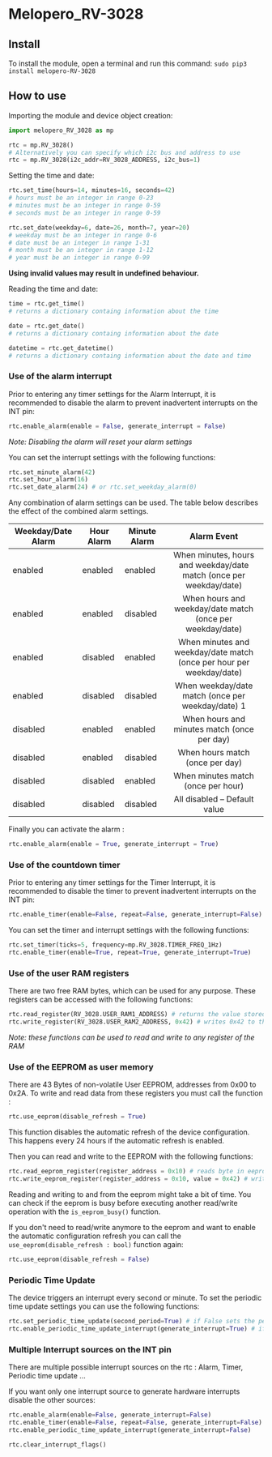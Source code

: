 # Melopero_RV-3028
## Install 

To install the module, open a terminal and run this command:
```sudo pip3 install melopero-RV-3028```
## How to use

Importing the module and device object creation:

```python
import melopero_RV_3028 as mp

rtc = mp.RV_3028()
# Alternatively you can specify which i2c bus and address to use
rtc = mp.RV_3028(i2c_addr=RV_3028_ADDRESS, i2c_bus=1)
```

Setting the time and date:

```python
rtc.set_time(hours=14, minutes=16, seconds=42)
# hours must be an integer in range 0-23
# minutes must be an integer in range 0-59
# seconds must be an integer in range 0-59

rtc.set_date(weekday=6, date=26, month=7, year=20)
# weekday must be an integer in range 0-6
# date must be an integer in range 1-31
# month must be an integer in range 1-12
# year must be an integer in range 0-99
```

**Using invalid values may result in undefined behaviour.**

Reading the time and date:

```python
time = rtc.get_time()
# returns a dictionary containg information about the time

date = rtc.get_date()
# returns a dictionary containg information about the date

datetime = rtc.get_datetime()
# returns a dictionary containg information about the date and time
```

### Use of the alarm interrupt

Prior to entering any timer settings for the Alarm Interrupt, it is recommended to disable the alarm to prevent inadvertent interrupts on the INT pin:

```python
rtc.enable_alarm(enable = False, generate_interrupt = False) 
```

*Note: Disabling the alarm will reset your alarm settings*

You can set the interrupt settings with the following functions:

```python
rtc.set_minute_alarm(42)
rtc.set_hour_alarm(16)
rtc.set_date_alarm(24) # or rtc.set_weekday_alarm(0)
```

Any combination of alarm settings can be used. The table below describes the effect of the combined alarm settings.

|Weekday/Date Alarm   | Hour Alarm  | Minute Alarm  | Alarm Event |
| ------------------- |-------------| --------------| :------: |
| enabled             | enabled     | enabled       | When minutes, hours and weekday/date match (once per weekday/date)|
| enabled             | enabled     | disabled      | When hours and weekday/date match (once per weekday/date)          |
| enabled             | disabled    | enabled       | When minutes and weekday/date match (once per hour per weekday/date) |
| enabled             | disabled    | disabled      | When weekday/date match (once per weekday/date) 1                |
| disabled            | enabled     | enabled       | When hours and minutes match (once per day)                        |
| disabled            | enabled     | disabled      | When hours match (once per day)                                      |
| disabled            | disabled    | enabled       | When minutes match (once per hour)                               |
| disabled            | disabled    | disabled      | All disabled – Default value                                       |

Finally you can activate the alarm :

```python
rtc.enable_alarm(enable = True, generate_interrupt = True) 
```

### Use of the countdown timer

Prior to entering any timer settings for the Timer Interrupt, it is recommended to disable the timer to prevent inadvertent interrupts on the INT pin:

```python
rtc.enable_timer(enable=False, repeat=False, generate_interrupt=False)
```

You can set the timer and interrupt settings with the following functions:

```python
rtc.set_timer(ticks=5, frequency=mp.RV_3028.TIMER_FREQ_1Hz)
rtc.enable_timer(enable=True, repeat=True, generate_interrupt=True)
```

### Use of the user RAM registers

There are two free RAM bytes, which can be used for any purpose. These registers can be accessed with the following functions:

```python 
rtc.read_register(RV_3028.USER_RAM1_ADDRESS) # returns the value stored in the register at address USER_RAM1_ADDRESS (0x1F)
rtc.write_register(RV_3028.USER_RAM2_ADDRESS, 0x42) # writes 0x42 to the register at address USER_RAM2_ADDRESS (0x20)
```

*Note: these functions can be used to read and write to any register of the RAM*

### Use of the EEPROM as user memory
There are 43 Bytes of non-volatile User EEPROM, addresses from 0x00 to 0x2A. To write and read data from these registers you must call the function :

```python 
rtc.use_eeprom(disable_refresh = True) 
```

This function disables the automatic refresh of the device configuration. This happens every 24 hours if the automatic refresh is enabled. 

Then you can read and write to the EEPROM with the following functions:

```python 
rtc.read_eeprom_register(register_address = 0x10) # reads byte in eeprom at address 0x10
rtc.write_eeprom_register(register_address = 0x10, value = 0x42) # writes 0x42 in eeprom at address 0x10 
```

Reading and writing to and from the eeprom might take a bit of time. You can check if the eeprom is busy before executing another read/write operation with the ```is_eeprom_busy()``` function.

If you don't need to read/write anymore to the eeprom and want to enable the automatic configuration refresh you can call the ```use_eeprom(disable_refresh : bool)``` function again:

```python 
rtc.use_eeprom(disable_refresh = False) 
```

### Periodic Time Update

The device triggers an interrupt every second or minute. To set the periodic time update settings you can use the following functions:

```python 
rtc.set_periodic_time_update(second_period=True) # if False sets the period to one minute
rtc.enable_periodic_time_update_interrupt(generate_interrupt=True) # if False disables the hardware interrupt for the periodic time update
```

### Multiple Interrupt sources on the INT pin

There are multiple possible interrupt sources on the rtc : Alarm, Timer, Periodic time update ...

If you want only one interrupt source to generate hardware interrupts disable the other sources:

```python 
rtc.enable_alarm(enable=False, generate_interrupt=False)
rtc.enable_timer(enable=False, repeat=False, generate_interrupt=False)
rtc.enable_periodic_time_update_interrupt(generate_interrupt=False)

rtc.clear_interrupt_flags()
```
